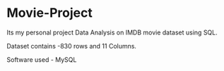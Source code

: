 # Movie-Project
Its my personal project Data Analysis on IMDB movie dataset using SQL.

<p> Dataset contains -830 rows and 11 Columns.
<p> Software used - MySQL
